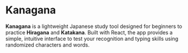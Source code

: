 # Kanagana

**Kanagana** is a lightweight Japanese study tool designed for beginners to practice **Hiragana** and **Katakana**. Built with React, the app provides a simple, intuitive interface to test your recognition and typing skills using randomized characters and words.
